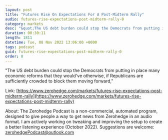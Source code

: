 ```yaml
---
layout: post
title: "Futures Rise On Expectations For A Post-Midterm Rally"
audio: futures-rise-expectations-post-midterm-rally-0
category: markets
desc: "&quot;The US debt burden could stop the Democrats from putting in place many economic reforms that they would've otherwise, if Republicans are sufficiently crowded to block them moving forward,&quot;"
duration: 00:30:11
length: 1811
datetime: Tue, 08 Nov 2022 13:06:00 +0000
tags: podcast
guid: futures-rise-expectations-post-midterm-rally-0
order: 0
---
```

&quot;The US debt burden could stop the Democrats from putting in place many economic reforms that they would've otherwise, if Republicans are sufficiently crowded to block them moving forward,&quot;

Link: [https://www.zerohedge.com/markets/futures-rise-expectations-post-midterm-rally](https://www.zerohedge.com/markets/futures-rise-expectations-post-midterm-rally)

About: The Zerohedge Podcast is a non-commercial, automated program, designed to give people a way to get news from Zerohedge in an audio format.  I am actively working on tweaking and improving the setup to create a better listening experience (October 2022).  Suggestions are welcome: [zerohedgePodcast@outlook.com](mailto:zerohedgePodcast@outlook.com)